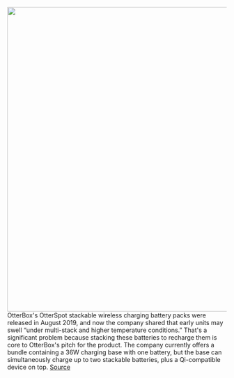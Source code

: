 <img src='https://cdn.vox-cdn.com/thumbor/hoy5mHumL5DyZxaZOv8NU4yXPKM=/0x0:2040x1360/1200x800/filters:focal(857x517:1183x843)/cdn.vox-cdn.com/uploads/chorus_image/image/70520450/otterspothero.0.jpg' width='700px' /><br/>
OtterBox's OtterSpot stackable wireless charging battery packs were released in August 2019, and now the company shared that early units may swell “under multi-stack and higher temperature conditions.” That's a significant problem because stacking these batteries to recharge them is core to OtterBox's pitch for the product. The company currently offers a bundle containing a 36W charging base with one battery, but the base can simultaneously charge up to two stackable batteries, plus a Qi-compatible device on top.
<a href='https://www.theverge.com/2022/2/17/22938805/otterbox-otterspot-wireless-charging-battery-defect-voluntary-replacement'> Source <a/>